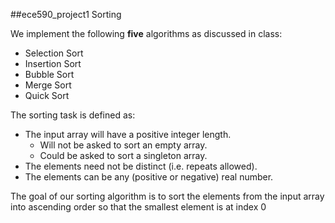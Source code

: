 ##ece590_project1 Sorting

We implement the following **five** algorithms as discussed in class:
- Selection Sort- Insertion Sort- Bubble Sort- Merge Sort- Quick Sort

The sorting task is defined as:
- The input array will have a positive integer length.  - Will not be asked to sort an empty array.  - Could be asked to sort a singleton array.- The elements need not be distinct (i.e. repeats allowed).- The elements can be any (positive or negative) real number.The goal of our sorting algorithm is to sort the elements from the input array into ascending order so that the smallest element is at index 0